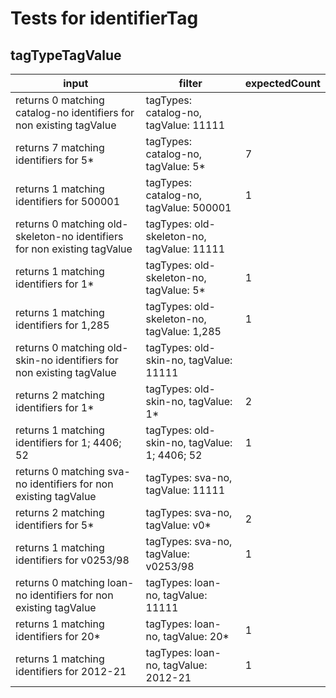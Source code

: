# Tests for identifierTag

## tagTypeTagValue

| input                                                                    | filter                                       | expectedCount |
| ------------------------------------------------------------------------ | -------------------------------------------- | ------------- |
| returns 0 matching catalog-no identifiers for non existing tagValue      | tagTypes: catalog-no, tagValue: 11111        |               |
| returns 7 matching identifiers for 5*                                    | tagTypes: catalog-no, tagValue: 5*           | 7             |
| returns 1 matching identifiers for 500001                                | tagTypes: catalog-no, tagValue: 500001       | 1             |
| returns 0 matching old-skeleton-no identifiers for non existing tagValue | tagTypes: old-skeleton-no, tagValue: 11111   |               |
| returns 1 matching identifiers for 1*                                    | tagTypes: old-skeleton-no, tagValue: 5*      | 1             |
| returns 1 matching identifiers for 1,285                                 | tagTypes: old-skeleton-no, tagValue: 1,285   | 1             |
| returns 0 matching old-skin-no identifiers for non existing tagValue     | tagTypes: old-skin-no, tagValue: 11111       |               |
| returns 2 matching identifiers for 1*                                    | tagTypes: old-skin-no, tagValue: 1*          | 2             |
| returns 1 matching identifiers for 1; 4406; 52                           | tagTypes: old-skin-no, tagValue: 1; 4406; 52 | 1             |
| returns 0 matching sva-no identifiers for non existing tagValue          | tagTypes: sva-no, tagValue: 11111            |               |
| returns 2 matching identifiers for 5*                                    | tagTypes: sva-no, tagValue: v0*              | 2             |
| returns 1 matching identifiers for v0253/98                              | tagTypes: sva-no, tagValue: v0253/98         | 1             |
| returns 0 matching loan-no identifiers for non existing tagValue         | tagTypes: loan-no, tagValue: 11111           |               |
| returns 1 matching identifiers for 20*                                   | tagTypes: loan-no, tagValue: 20*             | 1             |
| returns 1 matching identifiers for 2012-21                               | tagTypes: loan-no, tagValue: 2012-21         | 1             |